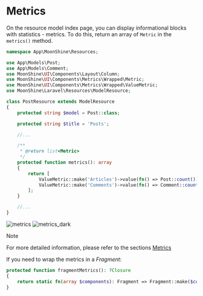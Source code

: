 # Metrics

On the resource model index page, you can display informational blocks with statistics - metrics. To do this, return an array of `Metric` in the `metrics()` method.

```php
namespace App\MoonShine\Resources;

use App\Models\Post;
use App\Models\Comment;
use MoonShine\UI\Components\Layout\Column;
use MoonShine\UI\Components\Metrics\Wrapped\Metric;
use MoonShine\UI\Components\Metrics\Wrapped\ValueMetric;
use MoonShine\Laravel\Resources\ModelResource;

class PostResource extends ModelResource
{
    protected string $model = Post::class;

    protected string $title = 'Posts';

    //...

    /**
     * @return list<Metric>
     */
    protected function metrics(): array
    {
        return [
            ValueMetric::make('Articles')->value(fn() => Post::count())->columnSpan(6),
            ValueMetric::make('Comments')->value(fn() => Comment::count())->columnSpan(6),
        ];
    }

    //...
}
```
![metrics](https://raw.githubusercontent.com/moonshine-software/doc/3.x/resources/screenshots/metrics.png)
![metrics_dark](https://raw.githubusercontent.com/moonshine-software/doc/3.x/resources/screenshots/metrics_dark.png)

> [!NOTE]
> For more detailed information, please refer to the sections [Metrics](/docs/{{version}}/components/metrics)

If you need to wrap the metrics in a *Fragment*:

```php
protected function fragmentMetrics(): ?Closure
{
    return static fn(array $components): Fragment => Fragment::make($components)->name('metrics');
}
```